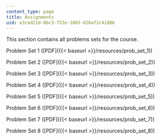 ```yaml
---
content_type: page
title: Assignments
uid: e3cad21d-0bc3-753e-1865-626af2c42d8b
---
```


This section contains all problems sets for the course.

Problem Set 1 ([PDF]({{< baseurl >}}/resources/prob_set_1))

Problem Set 2 ([PDF]({{< baseurl >}}/resources/prob_set_2))

Problem Set 3 ([PDF]({{< baseurl >}}/resources/prob_set_3))

Problem Set 4 ([PDF]({{< baseurl >}}/resources/prob_set_4))

Problem Set 5 ([PDF]({{< baseurl >}}/resources/prob_set_5))

Problem Set 6 ([PDF]({{< baseurl >}}/resources/prob_set_6))

Problem Set 7 ([PDF]({{< baseurl >}}/resources/prob_set_7))

Problem Set 8 ([PDF]({{< baseurl >}}/resources/prob_set_8))